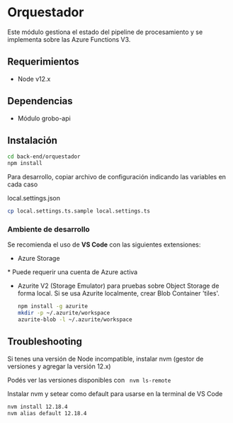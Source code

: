 
# Orquestador

Este módulo gestiona el estado del pipeline de procesamiento y se implementa sobre las Azure Functions V3.

## Requerimientos

* Node v12.x

## Dependencias

* Módulo grobo-api

## Instalación

```sh
cd back-end/orquestador
npm install
```

Para desarrollo, copiar archivo de configuración indicando las variables en cada caso

local.settings.json
```sh
cp local.settings.ts.sample local.settings.ts
```

### Ambiente de desarrollo

Se recomienda el uso de __VS Code__ con las siguientes extensiones:

* Azure Storage

\* Puede requerir una cuenta de Azure activa

* Azurite V2 (Storage Emulator) para pruebas sobre Object Storage de forma local. Si se usa Azurite localmente, crear Blob Container 'tiles'.

  ```sh
  npm install -g azurite
  mkdir -p ~/.azurite/workspace
  azurite-blob -l ~/.azurite/workspace
  ```

## Troubleshooting

Si tenes una versión de Node incompatible, instalar nvm (gestor de versiones y agregar la versión 12.x)

Podés ver las versiones disponibles con ``` nvm ls-remote```

Instalar nvm y setear como default para usarse en la terminal de VS Code

```sh
nvm install 12.18.4
nvm alias default 12.18.4
```